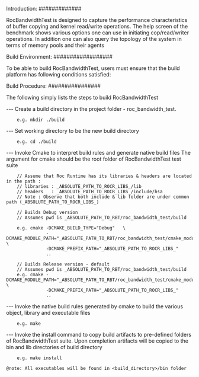 
Introduction:
#############

RocBandwidthTest is designed to capture the performance characteristics of buffer
copying and kernel read/write operations. The help screen of the benchmark
shows various options one can use in initiating cop/read/writer operations.
In addition one can also query the topology of the system in terms of memory
pools and their agents

Build Environment:
##################

To be able to build RocBandwidthTest, users must ensure that the build platform has
following conditions satisfied:

Build Procedure:
################

The following simply lists the steps to build RocBandwidthTest

--- Create a build directory in the project folder - roc_bandwidth_test.

        e.g. mkdir ./build

--- Set working directory to be the new build directory

        e.g. cd ./build

--- Invoke Cmake to interpret build rules and generate native build files
    The argument for cmake should be the root folder of RocBandwidthTest
    test suite

        // Assume that Roc Runtime has its libraries & headers are located in the path :
        // libraries : _ABSOLUTE_PATH_TO_ROCR_LIBS_/lib
        // headers   : _ABSOLUTE_PATH_TO_ROCR_LIBS_/include/hsa
        // Note : Observe that both include & lib folder are under common path (_ABSOLUTE_PATH_TO_ROCR_LIBS_)

        // Builds Debug version
        // Assumes pwd is _ABSOLUTE_PATH_TO_RBT/roc_bandwidth_test/build

        e.g. cmake -DCMAKE_BUILD_TYPE="Debug"   \
                   -DCMAKE_MODULE_PATH="_ABSOLUTE_PATH_TO_RBT/roc_bandwidth_test/cmake_modules"  \
                   -DCMAKE_PREFIX_PATH="_ABSOLUTE_PATH_TO_ROCR_LIBS_"
                   ..

        // Builds Release version - default
        // Assumes pwd is _ABSOLUTE_PATH_TO_RBT/roc_bandwidth_test/build
        e.g. cmake -DCMAKE_MODULE_PATH="_ABSOLUTE_PATH_TO_RBT/roc_bandwidth_test/cmake_modules"  \
                   -DCMAKE_PREFIX_PATH="_ABSOLUTE_PATH_TO_ROCR_LIBS_"
                   ..

--- Invoke the native build rules generated by cmake to build the various
    object, library and executable files

        e.g. make

--- Invoke the install command to copy build artifacts to pre-defined folders
    of RocBandwidthTest suite. Upon completion artifacts will be copied to the
    bin and lib directories of build directory

        e.g. make install

    @note: All executables will be found in <build_directory>/bin folder


